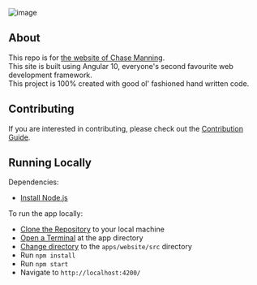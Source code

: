 ![image](https://user-images.githubusercontent.com/53957795/96547285-544e0f00-1308-11eb-91c8-ac2d084484c2.png)

## About

This repo is for [the website of Chase Manning](https://chasemanning.co.nz).  
This site is built using Angular 10, everyone's second favourite web development framework.  
This project is 100% created with good ol' fashioned hand written code.

## Contributing

If you are interested in contributing, please check out the [Contribution Guide](https://github.com/chase-manning/Personal-Website/blob/master/.github/CONTRIBUTING.md).

## Running Locally

Dependencies:

- [Install Node.js](https://nodejs.org/en/download/)

To run the app locally:

- [Clone the Repository](https://www.google.com/search?q=how+to+clone+a+repository+from+github) to your local machine
- [Open a Terminal](https://www.google.com/search?q=how+to+open+a+terminal+in+a+directory&oq=how+to+open+a+terminal+in+a+directory) at the app directory
- [Change directory](https://www.google.com/search?q=how+to+cd+to+a+directory&oq=how+to+cd+to+a+directory) to the `apps/website/src` directory
- Run `npm install`
- Run `npm start`
- Navigate to `http://localhost:4200/`
